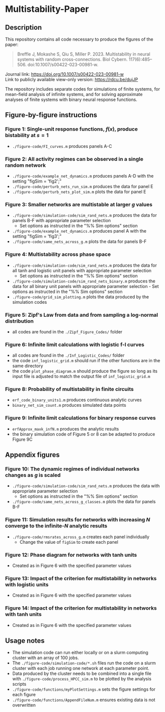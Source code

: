 # Multistability-Paper

## Description

This repository contains all code necessary to produce the figures of the paper:
> Breffle J, Mokashe S, Qiu S, Miller P. 2023. Multistability in neural systems with random cross-connections. Biol Cybern. 117(6):485–506. doi:10.1007/s00422-023-00981-w.

Journal link: <https://doi.org/10.1007/s00422-023-00981-w> \
Link to publicly available view-only version: <https://rdcu.be/dujJP>

The repository includes separate codes for simulations of finite systems, for mean-field analysis of infinite systems, and for solving approximate analyses of finite systems with binary neural response functions.

## Figure-by-figure instructions

### Figure 1: Single-unit response functions, $f(x)$, produce bistability at $s=1$

- ```./figure-code/FI_curves.m``` produces panels A-C

### Figure 2: All activity regimes can be observed in a single random network

- ```./figure-code/example_net_dynamics.m``` produces panels A-D with the setting "figSim = 'fig2';"
- ```./figure-code/perturb_nets_run_sim.m``` produces the data for panel E
- ```./figure-code/perturb_nets_plot_sim.m``` plots the data for panel E

### Figure 3: Smaller networks are multistable at larger $g$ values

- ```./figure-code/simulation-code/sim_rand_nets.m``` produces the data for panels B-F with appropriate parameter selection
  - Set options as instructed in the "%% Sim options" section
- ```./figure-code/example_net_dynamics.m``` produces panel A with the setting "figSim = 'fig3';"
- ```./figure-code/same_nets_across_g.m``` plots the data for panels B-F

### Figure 4: Multistability across phase space

- ```./figure-code/simulation-code/sim_rand_nets.m``` produces the data for all tanh and logistic unit panels with appropriate parameter selection
  - Set options as instructed in the "%% Sim options" section
- ```./figure-code/simulation-code/sim_rand_nets_binary.m``` produces the data for all binary unit panels with appropriate parameter selection
        - Set options as instructed in the "%% Sim options" section
- ```./figure-code/grid_sim_plotting.m``` plots the data produced by the simulation codes

### Figure 5: Zipf's Law from data and from sampling a log-normal distribution

- all codes are found in the ```./Zipf_Figure_Codes/``` folder

### Figure 6: Infinite limit calculations with logistic f-I curves

- all codes are found in the ```./Inf_Logistic_Codes/``` folder
- the code ```inf_logistic_grid.m``` should run if the other functions are in the same directory
- the code ```plot_phase_diagram.m``` should produce the figure so long as its input file is adjusted to match the output file of ```inf_logistic_grid.m```

### Figure 8: Probability of multistability in finite circuits

- ```erf_code_binary_units1.m``` produces continuous analytic curves
- ```binary_net_sim_count.m``` produces simulated data points

### Figure 9: Infinite limit calculations for binary response curves

- ```erfApprox_maxk_infN.m``` produces the analytic results
- the binary simulation code of Figure 5 or 8 can be adapted to produce Figure 9C

## Appendix figures

### Figure 10: The dynamic regimes of individual networks changes as $g$ is scaled

- ```./figure-code/simulation-code/sim_rand_nets.m``` produces the data with appropriate parameter selection
  - Set options as instructed in the "%% Sim options" section
- ```./figure-code/same_nets_across_g_classes.m``` plots the data for panels B-F

### Figure 11: Simulation results for networks with increasing $N$ converge to the infinite-$N$ analytic results

- ```./figure-code/rmsrates_across_g.m``` creates each panel individually
  - Change the value of ```figSim``` to create each panel

### Figure 12: Phase diagram for networks with tanh units

- Created as in Figure 6 with the specified parameter values

### Figure 13: Impact of the criterion for multistability in networks with logistic units

- Created as in Figure 6 with the specified parameter values

### Figure 14: Impact of the criterion for multistability in networks with tanh units

- Created as in Figure 6 with the specified parameter values

## Usage notes

- The simulation code can run either locally or on a slurm computing cluster with an array of 100 jobs.
- The ```./figure-code/simulation-code/*.sh``` files run the code on a slurm cluster with each job running one network at each parameter point.
- Data produced by the cluster needs to be combined into a single file with ```./figure-code/process_HPCC_sim.m``` to be plotted by the analysis scripts
- ```./figure-code/functions/myPlotSettings.m``` sets the figure settings for each figure
- ```./figure-code/functions/AppendFileNum.m``` ensures existing data is not overwritten

